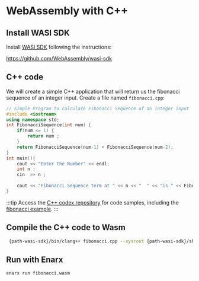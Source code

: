 # WebAssembly with C++

## Install WASI SDK

Install [WASI SDK](https://github.com/WebAssembly/wasi-sdk/) following the instructions:

https://github.com/WebAssembly/wasi-sdk

## C++ code

We will create a simple C++ application that will return us the fibonacci sequence of an integer input. Create a file named `fibonacci.cpp`:

```cpp
// Simple Program to calculate Fibonacci Sequence of an integer input
#include <iostream>
using namespace std;
int FibonacciSequence(int num) {
    if(num <= 1) {
        return num ;
    }
    return FibonacciSequence(num-1) + FibonacciSequence(num-2);
}
int main(){
    cout << "Enter the Number" << endl;
    int n ;
    cin  >> n ;
    
    cout << "Fibonacci Sequence term at " << n << "  " << "is " << FibonacciSequence(n) << endl;
}
```
:::tip
Access the [C++ codex repository](https://github.com/enarx/codex/tree/main/C%2B%2B) for code samples, including the [fibonacci example](https://github.com/enarx/codex/tree/main/C%2B%2B/fibonacci).
:::

## Compile the C++ code to Wasm

```bash
 {path-wasi-sdk}/bin/clang++ fibonacci.cpp --sysroot {path-wasi-sdk}/share/wasi-sysroot/ -o fibonacci.wasm
```

## Run with Enarx

```bash
enarx run fibonacci.wasm
```
